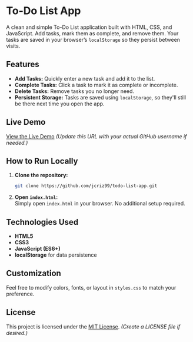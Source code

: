 # To-Do List App

A clean and simple To-Do List application built with HTML, CSS, and JavaScript. Add tasks, mark them as complete, and remove them. Your tasks are saved in your browser’s `localStorage` so they persist between visits.

## Features

- **Add Tasks:** Quickly enter a new task and add it to the list.
- **Complete Tasks:** Click a task to mark it as complete or incomplete.
- **Delete Tasks:** Remove tasks you no longer need.
- **Persistent Storage:** Tasks are saved using `localStorage`, so they'll still be there next time you open the app.

## Live Demo

[View the Live Demo](https://jcriz99.github.io/todo-list-app/) *(Update this URL with your actual GitHub username if needed.)*

## How to Run Locally

1. **Clone the repository:**
    ```bash
    git clone https://github.com/jcriz99/todo-list-app.git
    ```
2. **Open `index.html`:**  
   Simply open `index.html` in your browser. No additional setup required.

## Technologies Used
- **HTML5**
- **CSS3**
- **JavaScript (ES6+)**
- **localStorage** for data persistence

## Customization
Feel free to modify colors, fonts, or layout in `styles.css` to match your preference.

## License
This project is licensed under the [MIT License](LICENSE). *(Create a LICENSE file if desired.)*
